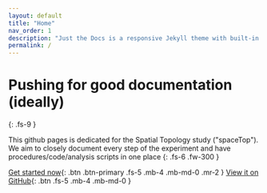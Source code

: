 ```yaml
---
layout: default
title: "Home"
nav_order: 1
description: "Just the Docs is a responsive Jekyll theme with built-in search that is easily customizable and hosted on GitHub Pages."
permalink: /
---
```


# Pushing for good documentation (ideally)
{: .fs-9 }

This github pages is dedicated for the Spatial Topology study ("spaceTop"). We aim to closely document every step of the experiment and have procedures/code/analysis scripts in one place
{: .fs-6 .fw-300 }

[Get started now](#gettingstarted){: .btn .btn-primary .fs-5 .mb-4 .mb-md-0 .mr-2 } [View it on GitHub](https://github.com/spatialtopology){: .btn .fs-5 .mb-4 .mb-md-0 }
